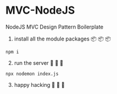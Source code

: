 # MVC-NodeJS
NodeJS MVC Design Pattern Boilerplate

1. install all the module packages 📦 📦 📦
```
npm i
```

2. run the server 🚀 🚀 🚀
```
npx nodemon index.js
```

3. happy hacking 💜 💜 💜